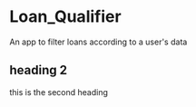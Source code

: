 # Loan_Qualifier
An app to filter loans according to a user's data

## heading 2
this is the second heading